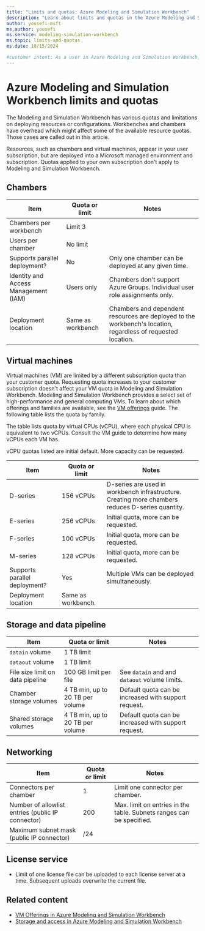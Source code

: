 ```yaml
---
title: "Limits and quotas: Azure Modeling and Simulation Workbench"
description: "Learn about limits and quotas in the Azure Modeling and Simulation Workbench."
author: yousefi-msft
ms.author: yousefi
ms.service: modeling-simulation-workbench
ms.topic: limits-and-quotas
ms.date: 10/15/2024

#customer intent: As a user in Azure Modeling and Simulation Workbench, I want to learn about limitations and quotas in the environment.
---
```


# Azure Modeling and Simulation Workbench limits and quotas

The Modeling and Simulation Workbench has various quotas and limitations on deploying resources or configurations. Workbenches and chambers have overhead which might affect some of the available resource quotas. Those cases are called out in this article.

Resources, such as chambers and virtual machines, appear in your user subscription, but are deployed into a Microsoft managed environment and subscription. Quotas applied to your own subscription don't apply to Modeling and Simulation Workbench.

## Chambers

| Item                                 | Quota or limit    | Notes                                                                                                        |
|--------------------------------------|-------------------|--------------------------------------------------------------------------------------------------------------|
| Chambers per workbench               | Limit 3           |                                                                                                              |
| Users per chamber                    | No limit          |                                                                                                              |
| Supports parallel deployment?        | No                | Only one chamber can be deployed at any given time.                                                          |
| Identity and Access Management (IAM) | Users only        | Chambers don't support Azure Groups. Individual user role assignments only.                                  |
| Deployment location                  | Same as workbench | Chambers and dependent resources are deployed to the workbench's location, regardless of requested location. |

## Virtual machines

Virtual machines (VM) are limited by a different subscription quota than your customer quota. Requesting quota increases to your customer subscription doesn't affect your VM quota in Modeling and Simulation Workbench. Modeling and Simulation Workbench provides a select set of high-performance and general computing VMs. To learn about which offerings and families are available, see the [VM offerings](./concept-vm-offerings.md) guide. The following table lists the quota by family.

The table lists quota by virtual CPUs (vCPU), where each physical CPU is equivalent to two vCPUs. Consult the VM guide to determine how many vCPUs each VM has.

vCPU quotas listed are initial default. More capacity can be requested.

| Item                          | Quota or limit     | Notes                                                                                            |
|-------------------------------|--------------------|--------------------------------------------------------------------------------------------------|
| D-series                      | 156 vCPUs          | D-series are used in workbench infrastructure. Creating more chambers reduces D-series quantity. |
| E-series                      | 256 vCPUs          | Initial quota, more can be requested.                                                            |
| F-series                      | 100 vCPUs          | Initial quota, more can be requested.                                                            |
| M-series                      | 128 vCPUs          | Initial quota, more can be requested.                                                            |
| Supports parallel deployment? | Yes                | Multiple VMs can be deployed simultaneously.                                                     |
| Deployment location           | Same as workbench. |                                                                                                  |

## Storage and data pipeline

| Item                             | Quota or limit                   | Notes                                                |
|----------------------------------|----------------------------------|------------------------------------------------------|
| `datain` volume                  | 1 TB limit                       |                                                      |
| `dataout` volume                 | 1 TB limit                       |                                                      |
| File size limit on data pipeline | 100 GB limit per file            | See `datain` and and `dataout` volume limits.        |
| Chamber storage volumes          | 4 TB min, up to 20 TB per volume | Default quota can be increased with support request. |
| Shared storage volumes           | 4 TB min, up to 20 TB per volume | Default quota can be increased with support request. |

## Networking

| Item                                               | Quota or limit | Notes                                                                |
|----------------------------------------------------|----------------|----------------------------------------------------------------------|
| Connectors per chamber                             | 1              | Limit one connector per chamber.                                     |
| Number of allowlist entries (public IP connector)  | 200            | Max. limit on entries in the table. Subnets ranges can be specified. |
| Maximum subnet mask (public IP connector)          | /24            |                                                                      |

## License service

* Limit of one license file can be uploaded to each license server at a time. Subsequent uploads overwrite the current file.

## Related content

* [VM Offerings in Azure Modeling and Simulation Workbench](concept-vm-offerings.md)
* [Storage and access in Azure Modeling and Simulation Workbench](concept-storage.md)
